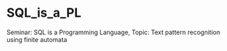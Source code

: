 # SQL_is_a_PL
Seminar: SQL is a Programming Language, Topic: Text pattern recognition using finite automata
